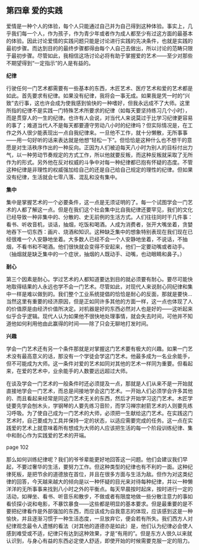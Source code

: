 ## 第四章 爱的实践

爱情是一种个人的体验，每个人只能通过自己并为自己得到这种体验。事实上，几乎我们每一个人，作为孩子，作为青少年或者作为成人都至少有过这方面的最基本的体验。因此讨论爱情的实践问题只能是讨论进行实践的先决条件，也就是实践的最初步骤。而达到目的的最终步骤都得由每个人自己去做出，所以讨论的范畴只限于最初步骤。尽管如此，我相信这场讨论必将有助于掌握爱的艺术——至少对那些不期望得到“一定指示”的人是有益的。

**纪律**

行驶任何一门艺术都需要有一些基本的东西，木匠艺术、医疗艺术和爱的艺术都是如此。首先要求有纪律。如果没有纪律，我将会一事无成。如果我是凭一时的“兴致”去行事，这也许会成为使我感到愉快的一种嗜好，但我永远成不了大师。这里所指的纪律不是实践一门特殊艺术所要求的纪律（如每天要坚持练习几个小时），而是贯穿人的一生的纪律。也许有人会说，对当代人来说莫过于比学习纪律更容易的事了；难道当代人不是每天都要遵守劳动八小时的纪律吗？但实际情况是，在工作之外人很少能表现出一点自我纪律来。一旦他不工作，就十分懒散，无所事事——用一句好听的话来表达就是他想“轻松一下”。但恰恰是这种什么也不想干的意愿是对生活秩序作出的一种反向。正因为人们被迫每天八小时为别人的目标付出力气，以一种劳动节奏规定的方式工作，所以他就要反叛，而这种反叛就采取了无所作为的形式。另外他在反对权威的斗争中对每一种纪律都已抱有怀疑的态度。不管这种纪律是非理性的权威强加给自己的还是自己给自己规定的理性的纪律。但如果没有纪律，生活就会七零八落、混乱和没有集中。

**集中**

集中是掌握艺术的一个必要条件，这一点是无须证明的了。每一个试图学会一门艺术的人都了解这一点。但是在我们这个社会集中比自我纪律还要罕见，我们的文化已经导致一种非集中的、分散的、史无前例的生活方式。人们往往同时干几件事：看书、听收音机，谈话，抽烟，吃饭和喝酒。人成为消费者，张开大嘴坐着，贪婪地吞下一切东西：画片、烧酒和知识。这种缺乏集中的想象特别表现在我们现在已经很难一个人安静地坐着。大多数人已经不会一个人安静地坐着，不说话，不抽烟，不看书和不喝酒。他们很快就会变得不安起来，他们一定要动嘴或者动手。（抽烟就是缺乏集中的一个症状，抽烟的人既动手、动嘴，也动眼睛和鼻子。）

**耐心**

第三个因素是耐心。学过艺术的人都知道要达到目的就必须要有耐心。要尽可能快地取得结果的人永远也学不会一门艺术。尽管如此，对现代人来说耐心同纪律和集中一样是难以做到的。我们整个工业系统提倡的恰恰是耐心的反面，那就是要快...当然这里有重要的经济原因，但是正如同许多其他的方面一样，这一点也体现了人的价值原是由经济价值所决定。对机器是好的东西必然对人也是好的——这听起来似乎合乎逻辑。现代人认为如果他不很快地处理事情，就会失去时间，可他并不知道他如何利用他由此赢得的时间——除了只会无聊地打发时间。

**兴趣**

学会一门艺术还有另一个条件那就是对掌握这门艺术要有极大的兴趣。如果一门艺术没有最高意义的话，那没有一个学徒会学这门艺术。他最多成为一名业余能手，但不可能成为大师。这一条件对爱的艺术如同对其他的艺术一样同为重要。但看起来，在爱的艺术中，业余能手的人数要远远超过大师。

在谈及学会一门艺术的一般条件时还必须提及一点，那就是人们从来不是一开始就直接地学会一门艺术，而总是间接地学会这门艺术。一开始人们必须学会许多其他的、而且看起来经常是同这门艺术无关的东西，然后才开始学习这门艺术。木匠学徒要先学会刨木头，学钢琴的人要先练习音阶，而学习禅宗射箭艺术的人则要先练习呼吸。为了使自己成为一门艺术的大师，必须把一生献给这门艺术。在实践这门艺术时，自己要成为工具并保持一定的状态，以适应需要完成的任务。这一点在实践爱的艺术上就意味着所有想成为大师的人应该把生活的每一个阶段训练纪律、集中和耐心作为实践爱的艺术的开端。

page 102

那么如何训练纪律呢？我们的爷爷辈能更好地回答这一问题。他们会建议我们早起，不要过奢华的生活，要努力工作。但这种类型的纪律也有不利的一面。这种纪律死板，是把节余的道德放在首位，并且在很多方面与生活为敌。但作为对这类纪律的回答，今天越来越大的倾向是以一种怀疑的目光来对待每种纪律，并以一种懒洋洋的无所事事来找到八小时之外的平衡点。每天早晨按时起床，按时进行一定的活动，如禅坐、看书、听音乐和散步，不做或者有限度地做一些分散注意力的事如看侦探小说和电影，不暴饮暴食——这些都是明显的基本要求。但是最重要的是不要把纪律看作是外部强加的东西，而应该成为自我意志的体现，应该感到这是一种愉快，并且逐渐习惯于一种生活态度，一旦放弃它，便会若有所失。我们西方人对纪律观念最令人遗憾的看法（对其他的道德亦是如此）是，他们认为纪律必会使人感到难受或不适，纪律只有达到这种效果，才是“有用的”。但是东方人很久以来就认识到，与身心有益的东西必定使人舒适，即使开始的时候需要克服一定的阻力。
